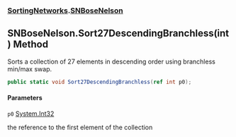 ### [SortingNetworks](SortingNetworks.md 'SortingNetworks').[SNBoseNelson](SortingNetworks.SNBoseNelson.md 'SortingNetworks.SNBoseNelson')

## SNBoseNelson.Sort27DescendingBranchless(int) Method

Sorts a collection of 27 elements in descending order using branchless min/max swap.

```csharp
public static void Sort27DescendingBranchless(ref int p0);
```
#### Parameters

<a name='SortingNetworks.SNBoseNelson.Sort27DescendingBranchless(int).p0'></a>

`p0` [System.Int32](https://docs.microsoft.com/en-us/dotnet/api/System.Int32 'System.Int32')

the reference to the first element of the collection